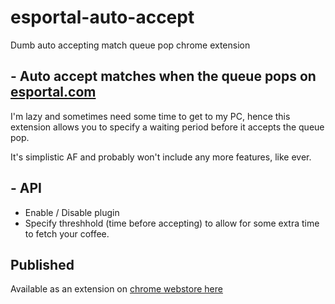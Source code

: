 # esportal-auto-accept
Dumb auto accepting match queue pop chrome extension
## - Auto accept matches when the queue pops on [esportal.com](https://esportal.com/)

I'm lazy and sometimes need some time to get to my PC, hence this extension allows you to specify a waiting period before it accepts the queue pop.

It's simplistic AF and probably won't include any more features, like ever. 

## - API 
- Enable / Disable plugin
- Specify threshhold (time before accepting) to allow for some extra time to fetch your coffee. 

## Published 
Available as an extension on [chrome webstore here](https://chrome.google.com/webstore/detail/esportal-auto-accept-matc/jijiekbffokfkpjnbnjhnehneihplepn)
